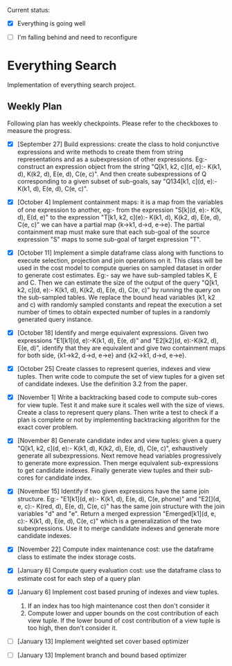 Current status:
- [x] Everything is going well
- [ ] I'm falling behind and need to reconfigure


# Everything Search

Implementation of everything search project.

## Weekly Plan

Following plan has weekly checkpoints. Please refer to the checkboxes to measure the progress.

- [x] [September 27] Build expressions: create the class to hold conjunctive expressions and write methods to create them from string representations and as a subexpression of other expressions. Eg:- construct an expression object from the string "Q[k1, k2, c]\(d, e\):- K(k1, d), K(k2, d), E(e, d), C(e, c)". And then create subexpressions of Q corresponding to a given subset of sub-goals, say "Q134[k1, c]\(d, e\):- K(k1, d), E(e, d), C(e, c)".

- [x] [October 4] Implement containment maps: it is a map from the variables of one expression to another, eg:- from the expression "S[k]\(d, e\):- K(k, d), E(d, e)" to the expression "T[k1, k2, c]\(e\):- K(k1, d), K(k2, d), E(e, d), C(e, c)" we can have a partial map {k->k1, d->d, e->e}. The partial containment map must make sure that each sub-goal of the source expression "S" maps to some sub-goal of target expression "T". 

- [x] [October 11] Implement a simple dataframe class along with functions to execute selection, projection and join operations on it. This class will be used in the cost model to compute queries on sampled dataset in order to generate cost estimates. Eg:- say we have sub-sampled tables K, E and C. Then we can estimate the size of the output of the query "Q[k1, k2, c]\(d, e\):- K(k1, d), K(k2, d), E(e, d), C(e, c)" by running the query on the sub-sampled tables. We replace the bound head variables (k1, k2 and c) with randomly sampled constants and repeat the execution a set number of times to obtain expected number of tuples in a randomly generated query instance. 

- [x] [October 18] Identify and merge equivalent expressions. Given two expressions "E1[k1]\(d, e\):-K(k1, d), E(e, d)" and "E2[k2]\(d, e\):-K(k2, d), E(e, d)", identify that they are equivalent and give two containment maps for both side, {k1->k2, d->d, e->e} and {k2->k1, d->d, e->e}. 

- [x] [October 25] Create classes to represent queries, indexes and view tuples. Then write code to compute the set of view tuples for a given set of candidate indexes. Use the definition 3.2 from the paper.

- [x] [November 1] Write a backtracking based code to compute sub-cores for view tuple. Test it and make sure it scales well with the size of views. Create a class to represent query plans. Then write a test to check if a plan is complete or not by implementing backtracking algorithm for the exact cover problem.

- [x] [November 8] Generate candidate index and view tuples: given a query "Q[k1, k2, c]\(d, e\):- K(k1, d), K(k2, d), E(e, d), C(e, c)", exhaustively generate all subexpressions. Next remove head variables progressively to generate more expression. Then merge equivalent sub-expressions to get candidate indexes. Finally generate view tuples and their sub-cores for candidate index.

- [x] [November 15] Identify if two given expressions have the same join structure. Eg:- "E1[k1]\(d, e\):- K(k1, d), E(e, d), C(e, phone)" and "E2[]\(d, e, c\):- K(red, d), E(e, d), C(e, c)" has the same join structure with the join variables "d" and "e". Return a merged expression "Emerged[k1]\(d, e, c\):- K(k1, d), E(e, d), C(e, c)" which is a generalization of the two subexpressions. Use it to merge candidate indexes and generate more candidate indexes.

- [x] [November 22] Compute index maintenance cost: use the dataframe class to estimate the index storage costs. 

- [x] [January 6] Compute query evaluation cost: use the dataframe class to estimate cost for each step of a query plan

- [x] [January 6] Implement cost based pruning of indexes and view tuples. 
	1. If an index has too high maintenance cost then don't consider it
	2. Compute lower and upper bounds on the cost contribution of each view tuple. If the lower bound of cost contribution of a view tuple is too high, then don't consider it.

- [ ] [January 13] Implement weighted set cover based optimizer

- [ ] [January 13] Implement branch and bound based optimizer


